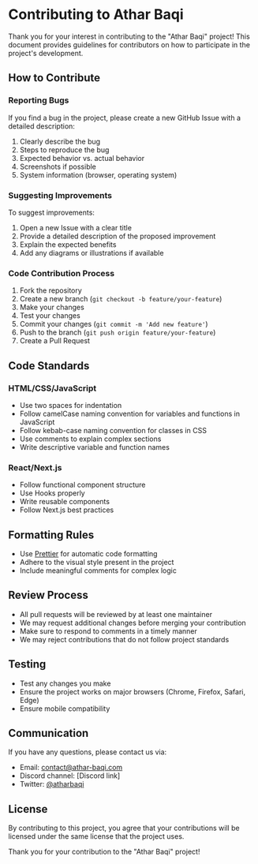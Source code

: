 # Contributing to Athar Baqi

Thank you for your interest in contributing to the "Athar Baqi" project! This document provides guidelines for contributors on how to participate in the project's development.

## How to Contribute

### Reporting Bugs

If you find a bug in the project, please create a new GitHub Issue with a detailed description:

1. Clearly describe the bug
2. Steps to reproduce the bug
3. Expected behavior vs. actual behavior
4. Screenshots if possible
5. System information (browser, operating system)

### Suggesting Improvements

To suggest improvements:

1. Open a new Issue with a clear title
2. Provide a detailed description of the proposed improvement
3. Explain the expected benefits
4. Add any diagrams or illustrations if available

### Code Contribution Process

1. Fork the repository
2. Create a new branch (`git checkout -b feature/your-feature`)
3. Make your changes
4. Test your changes
5. Commit your changes (`git commit -m 'Add new feature'`)
6. Push to the branch (`git push origin feature/your-feature`)
7. Create a Pull Request

## Code Standards

### HTML/CSS/JavaScript

- Use two spaces for indentation
- Follow camelCase naming convention for variables and functions in JavaScript
- Follow kebab-case naming convention for classes in CSS
- Use comments to explain complex sections
- Write descriptive variable and function names

### React/Next.js

- Follow functional component structure
- Use Hooks properly
- Write reusable components
- Follow Next.js best practices

## Formatting Rules

- Use [Prettier](https://prettier.io/) for automatic code formatting
- Adhere to the visual style present in the project
- Include meaningful comments for complex logic

## Review Process

- All pull requests will be reviewed by at least one maintainer
- We may request additional changes before merging your contribution
- Make sure to respond to comments in a timely manner
- We may reject contributions that do not follow project standards

## Testing

- Test any changes you make
- Ensure the project works on major browsers (Chrome, Firefox, Safari, Edge)
- Ensure mobile compatibility

## Communication

If you have any questions, please contact us via:

- Email: [contact@athar-baqi.com](mailto:contact@athar-baqi.com)
- Discord channel: [Discord link]
- Twitter: [@atharbaqi](https://twitter.com/atharbaqi)

## License

By contributing to this project, you agree that your contributions will be licensed under the same license that the project uses.

Thank you for your contribution to the "Athar Baqi" project!